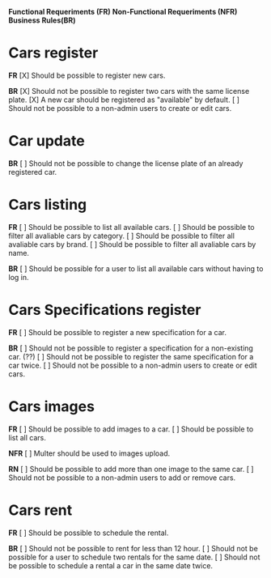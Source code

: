**Functional Requeriments (FR)**
**Non-Functional Requeriments (NFR)**
**Business Rules(BR)**

# Cars register
**FR**
[X] Should be possible to register new cars.

**BR**
[X] Should not be possible to register two cars with the same license plate.
[X] A new car should be registered as "available" by default.
[ ] Should not be possible to a non-admin users to create or edit cars.

# Car update
**BR**
[ ] Should not be possible to change the license plate of an already registered car.

# Cars listing
**FR**
[ ] Should be possible to list all available cars.
[ ] Should be possible to filter all avaliable cars by category.
[ ] Should be possible to filter all avaliable cars by brand.
[ ] Should be possible to filter all avaliable cars by name.

**BR**
[ ] Should be possible for a user to list all available cars without having to log in.

# Cars Specifications register
**FR**
[ ] Should be possible to register a new specification for a car.

**BR**
[ ] Should not be possible to register a specification for a non-existing car. (??)
[ ] Should not be possible to register the same specification for a car twice.
[ ] Should not be possible to a non-admin users to create or edit cars.

# Cars images
**FR**
[ ] Should be possible to add images to a car.
[ ] Should be possible to list all cars.

**NFR**
[ ] Multer should be used to images upload.

**RN**
[ ] Should be possible to add more than one image to the same car.
[ ] Should not be possible to a non-admin users to add or remove cars.

# Cars rent
**FR**
[ ] Should be possible to schedule the rental.

**BR**
[ ] Should not be possible to rent for less than 12 hour.
[ ] Should not be possible for a user to schedule two rentals for the same date.
[ ] Should not be possible to schedule a rental a car in the same date twice.
